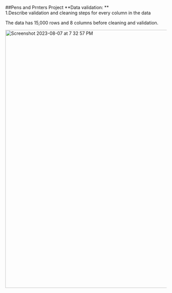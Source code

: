 ##Pens and Prnters Project
**Data validation: **  
1.Describe validation and cleaning steps for every column in the data

The data has 15,000 rows and 8 columns before cleaning and validation. 

<img width="806" alt="Screenshot 2023-08-07 at 7 32 57 PM" src="https://github.com/Alisa-HP/R-Programming/assets/142073343/96b16d16-1a6d-4243-a276-da16e01b716c">
